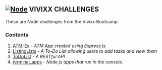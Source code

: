 ## **[![Node]("Node")](https://nodejs.org/en/) VIVIXX CHALLENGES**

These are Node challenges from the Vivixx Bootcamp.

### Contents
1. [ATM-Ex](https://github.com/DMonMac/VC-Node/tree/master/ATM-Ex) - _ATM App created using Express.js_
2. [ListingLists](https://github.com/DMonMac/VC-Node/tree/master/ListingLists) - _A To-Do List allowing users to add tasks and view them_
3. [ToDoList](https://github.com/DMonMac/VC-Node/tree/master/ToDoListAPI) - _A RESTful API_
4. [terminal_apps](https://github.com/DMonMac/VC-Node/tree/master/terminal_apps) - _Node.js apps that run in the console._
